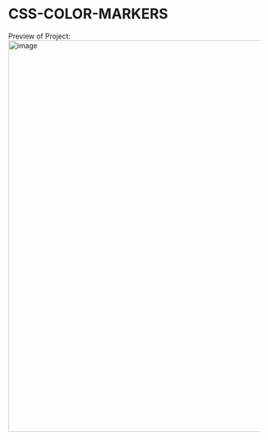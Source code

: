 # CSS-COLOR-MARKERS
Preview of Project:
<img width="783" alt="image" src="https://user-images.githubusercontent.com/96150629/228654942-2836a42e-ec2e-43ae-adf1-c4711f1d7733.png">
